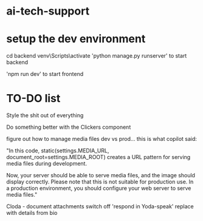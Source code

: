 # ai-tech-support
# setup the dev environment

cd backend
venv\Scripts\activate
'python manage.py runserver' to start backend

'npm run dev' to start frontend

# TO-DO list
Style the shit out of everything

Do something better with the Clickers component


figure out how to manage media files dev vs prod... this is what copilot said:

"In this code, static(settings.MEDIA_URL, document_root=settings.MEDIA_ROOT) creates a URL pattern for serving media files during development.

Now, your server should be able to serve media files, and the image should display correctly. Please note that this is not suitable for production use. In a production environment, you should configure your web server to serve media files."

Cloda - 
    document attachments
    switch off 'respond in Yoda-speak'
        replace with details from bio